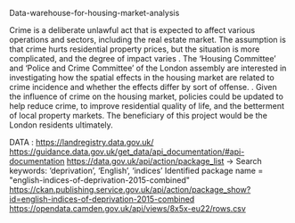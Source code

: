 Data-warehouse-for-housing-market-analysis

Crime is a deliberate unlawful act that is expected to affect various operations and sectors, 
including the real estate market. The assumption is that crime hurts residential property prices, 
but the situation is more complicated, and the degree of impact varies .
The ‘Housing Committee’ and ‘Police and Crime Committee’ of the London assembly are 
interested in investigating how the spatial effects in the housing market are related to crime 
incidence and whether the effects differ by sort of offense. . 
Given the influence of crime on the housing market, policies could be updated to help reduce 
crime, to improve residential quality of life, and the betterment of local property markets.
The beneficiary of this project would be the London residents 
ultimately.

DATA : https://landregistry.data.gov.uk/
https://guidance.data.gov.uk/get_data/api_documentation/#api-documentation
https://data.gov.uk/api/action/package_list -> Search keywords: ‘deprivation’, ‘English’, ‘indices’ 
Identified package name = "english-indices-of-deprivation-2015-combined"
https://ckan.publishing.service.gov.uk/api/action/package_show?id=english-indices-of-deprivation-2015-combined
https://opendata.camden.gov.uk/api/views/8x5x-eu22/rows.csv


